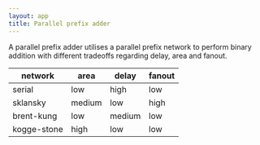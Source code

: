 ```yaml
---
layout: app
title: Parallel prefix adder
---
```


A parallel prefix adder utilises a parallel prefix network to perform binary
addition with different tradeoffs regarding delay, area and fanout.

| network     | area   | delay   | fanout |
|-------------|--------|---------|--------|
| serial      | low    | high    | low    |
| sklansky    | medium | low     | high   |
| brent-kung  | low    | medium  | low    |
| kogge-stone | high   | low     | low    |
